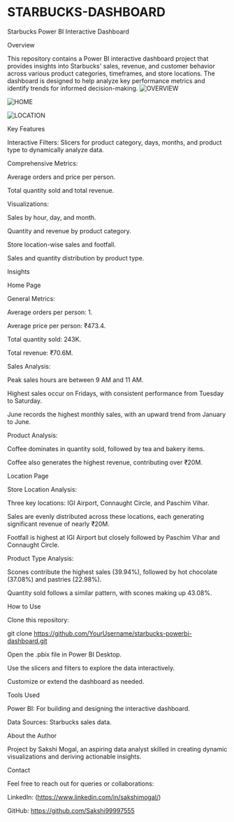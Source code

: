 # STARBUCKS-DASHBOARD

Starbucks Power BI Interactive Dashboard

Overview

This repository contains a Power BI interactive dashboard project that provides insights into Starbucks' sales, revenue, and customer behavior across various product categories, timeframes, and store locations. The dashboard is designed to help analyze key performance metrics and identify trends for informed decision-making.
![OVERVIEW](https://github.com/user-attachments/assets/9f161fc9-fdf5-430d-9d71-024ce373792b)

![HOME](https://github.com/user-attachments/assets/7d54e3c5-6ce1-4e05-9ee8-a04dde9ecd42)

![LOCATION](https://github.com/user-attachments/assets/88222724-c6a9-4cd5-956f-81fcd2fc103f)


Key Features

Interactive Filters: Slicers for product category, days, months, and product type to dynamically analyze data.

Comprehensive Metrics:

Average orders and price per person.

Total quantity sold and total revenue.

Visualizations:

Sales by hour, day, and month.

Quantity and revenue by product category.

Store location-wise sales and footfall.

Sales and quantity distribution by product type.

Insights

Home Page

General Metrics:

Average orders per person: 1.

Average price per person: ₹473.4.

Total quantity sold: 243K.

Total revenue: ₹70.6M.

Sales Analysis:

Peak sales hours are between 9 AM and 11 AM.

Highest sales occur on Fridays, with consistent performance from Tuesday to Saturday.

June records the highest monthly sales, with an upward trend from January to June.

Product Analysis:

Coffee dominates in quantity sold, followed by tea and bakery items.

Coffee also generates the highest revenue, contributing over ₹20M.

Location Page

Store Location Analysis:

Three key locations: IGI Airport, Connaught Circle, and Paschim Vihar.

Sales are evenly distributed across these locations, each generating significant revenue of nearly ₹20M.

Footfall is highest at IGI Airport but closely followed by Paschim Vihar and Connaught Circle.

Product Type Analysis:

Scones contribute the highest sales (39.94%), followed by hot chocolate (37.08%) and pastries (22.98%).

Quantity sold follows a similar pattern, with scones making up 43.08%.

How to Use

Clone this repository:

git clone https://github.com/YourUsername/starbucks-powerbi-dashboard.git

Open the .pbix file in Power BI Desktop.

Use the slicers and filters to explore the data interactively.

Customize or extend the dashboard as needed.

Tools Used

Power BI: For building and designing the interactive dashboard.

Data Sources: Starbucks sales data.

About the Author

Project by Sakshi Mogal, an aspiring data analyst skilled in creating dynamic visualizations and deriving actionable insights.

Contact

Feel free to reach out for queries or collaborations:

LinkedIn: (https://www.linkedin.com/in/sakshimogal/)

GitHub: https://github.com/Sakshi99997555

